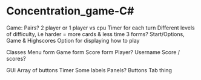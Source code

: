 # Concentration_game-C#
Game:
Pairs?
2 player or 1 player vs cpu
Timer for each turn
Different levels of difficulty, i.e harder = more cards & less time
3 forms? Start/Options, Game & Highscores
Option for displaying how to play




Classes
Menu form
Game form
Score form
Player?
Username
Score / scores?






GUI
Array of buttons
Timer
Some labels
Panels?
Buttons
Tab thing
